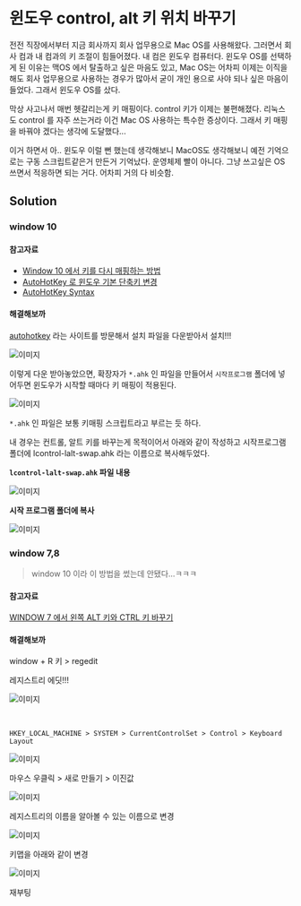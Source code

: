 # 윈도우 control, alt 키 위치 바꾸기

전전 직장에서부터 지금 회사까지 회사 업무용으로 Mac OS를 사용해왔다. 그러면서 회사 컴과 내 컴과의 키 조절이 힘들어졌다. 내 컴은 윈도우 컴퓨터다. 윈도우 OS를 선택하게 된 이유는 맥OS 에서 탈출하고 싶은 마음도 있고, Mac OS는 어차피 이제는 이직을 해도 회사 업무용으로 사용하는 경우가 많아서 굳이 개인 용으로 사야 되나 싶은 마음이 들었다. 그래서 윈도우 OS를 샀다.

막상 사고나서 매번 헷갈리는게 키 매핑이다. control 키가 이제는 불편해졌다. 리눅스도 control 를 자주 쓰는거라 이건 Mac OS 사용하는 특수한 증상이다. 그래서 키 매핑을 바꿔야 겠다는 생각에 도달했다...

이거 하면서 아.. 윈도우 이럴 뻔 했는데 생각해보니 MacOS도 생각해보니 예전 기억으로는 구동 스크립트같은거 만든거 기억났다. 운영체제 빨이 아니다. 그냥 쓰고싶은 OS 쓰면서 적응하면 되는 거다. 어차피 거의 다 비슷함.



## Solution

### window 10

#### 참고자료

- [Window 10 에서 키를 다시 매핑하는 방법](https://genuine-lamps.com/ko/windows/16053-how-to-remap-keys-on-windows-10.html)
- [AutoHotKey 로 윈도우 기본 단축키 변경](https://seroro.tistory.com/16)
- [AutoHotKey Syntax](http://xahlee.info/mswin/autohotkey_key_notations.html)



#### 해결해보까

[autohotkey](https://www.autohotkey.com/) 라는 사이트를 방문해서 설치 파일을 다운받아서 설치!!!

![이미지](./img/WINDOW-CONTROL-ALT/6.png)



이렇게 다운 받아놓았으면, 확장자가 `*.ahk` 인 파일을 만들어서 `시작프로그램` 폴더에 넣어두면 윈도우가 시작할 때마다 키 매핑이 적용된다.

![이미지](./img/WINDOW-CONTROL-ALT/6.png)

`*.ahk` 인 파일은 보통 키매핑 스크립트라고 부르는 듯 하다. 

내 경우는 컨트롤, 알트 키를 바꾸는게 목적이어서 아래와 같이 작성하고 시작프로그램폴더에 lcontrol-lalt-swap.ahk 라는 이름으로 복사해두었다.



**`lcontrol-lalt-swap.ahk` 파일 내용**

![이미지](./img/WINDOW-CONTROL-ALT/8.png)



**시작 프로그램 폴더에 복사**

![이미지](./img/WINDOW-CONTROL-ALT/7.png)





### window 7,8

> window 10 이라 이 방법을 썼는데 안됐다...ㅋㅋㅋ



#### 참고자료

[WINDOW 7 에서 왼쪽 ALT 키와 CTRL 키 바꾸기](http://todactodac.blogspot.com/2014/11/window-window7-alt-ctrl.html)



#### 해결해보까

window + R 키 > regedit

레지스트리 에딧!!!

![이미지](./img/WINDOW-CONTROL-ALT/1.png)

<br>

`HKEY_LOCAL_MACHINE > SYSTEM > CurrentControlSet > Control > Keyboard Layout` 

![이미지](./img/WINDOW-CONTROL-ALT/2.png)



마우스 우클릭 > 새로 만들기 > 이진값

![이미지](./img/WINDOW-CONTROL-ALT/3.png)



레지스트리의 이름을 알아볼 수 있는 이름으로 변경 

![이미지](./img/WINDOW-CONTROL-ALT/4.png)



키맵을 아래와 같이 변경

![이미지](./img/WINDOW-CONTROL-ALT/5.png)



재부팅





